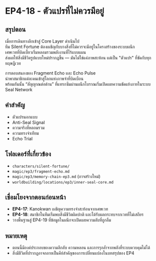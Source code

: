 # EP4-18 - ตัวแปรที่ไม่ควรมีอยู่

## สรุปตอน

เมื่อการเดินทางลึกเข้าสู่ Core Layer ดำเนินไป  
ทีม Silent Fortune ต้องเผชิญกับบางสิ่งที่ไม่ควรจะมีอยู่ในโครงสร้างของระบบผนึก  
เศษเวทที่บิดเบี้ยวเริ่มหลอมรวมพลังงานที่ไร้แบบแผน  
ส่งผลให้สิ่งมีชีวิตรูปแบบใหม่ปรากฏขึ้น — มันไม่ใช่แค่ภาพสะท้อน แต่เป็น "ตัวแปร" ที่ขัดกับทุกทฤษฎีเวท

การตอบสนองของ Fragment Echo และ Echo Pulse  
นำพาสมาชิกแต่ละคนเข้าสู่โลกแห่งภาพจำที่บิดเบือน  
พร้อมกันนั้น “สัญญาณต่อต้าน” ที่แทรกซึมผ่านผนึกโบราณเริ่มเปิดเผยความขัดแย้งภายในระบบ Seal Network

## คำสำคัญ

- ตัวแปรนอกแบบ  
- Anti-Seal Signal  
- ความจริงที่หลอมรวม  
- ความทรงจำเทียม  
- Echo Trial  

## โฟลเดอร์ที่เกี่ยวข้อง

- `characters/silent-fortune/`  
- `magic/ep3/fragment-echo.md`  
- `magic/ep3/memory-chain-ep3.md` (อาจสร้างใหม่)  
- `worldbuilding/locations/ep3/inner-seal-core.md`  

## เชื่อมโยงจากตอนก่อนหน้า

- **EP4-17**: Kanokwan เผชิญความทรงจำสะท้อนจากเศษเวท  
- **EP4-18**: สมาชิกในทีมเริ่มพบสิ่งมีชีวิตผิดปกติ และได้รับผลกระทบจากเวทที่ไม่เสถียร  
- วางพื้นฐานสู่ EP4-19 ที่ข้อมูลในผนึกจะเปิดเผยความลับที่ถูกลืม

## หมายเหตุ

- ตอนนี้มีองค์ประกอบของความลึกลับ ความหลอน และการรุกล้ำจากพลังที่ระบบควบคุมไม่ได้  
- สิ่งมีชีวิตที่ปรากฏอาจกลายเป็นคีย์สำคัญของการเปลี่ยนแปลงในบทสรุปของ EP4
